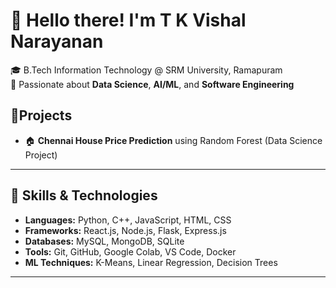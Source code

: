 # 👋 Hello there! I'm T K Vishal Narayanan

🎓 B.Tech Information Technology @ SRM University, Ramapuram  
📌 Passionate about **Data Science**, **AI/ML**, and **Software Engineering**  
 ## 🚀Projects 
- 🏠 **Chennai House Price Prediction** using Random Forest (Data Science Project)  

---

## 🧠 Skills & Technologies
- **Languages:** Python, C++, JavaScript, HTML, CSS  
- **Frameworks:** React.js, Node.js, Flask, Express.js  
- **Databases:** MySQL, MongoDB, SQLite  
- **Tools:** Git, GitHub, Google Colab, VS Code, Docker  
- **ML Techniques:** K-Means, Linear Regression, Decision Trees  

---





